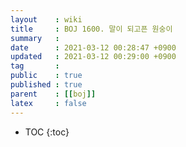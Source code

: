 ```yaml
---
layout    : wiki
title     : BOJ 1600. 말이 되고픈 원숭이
summary   : 
date      : 2021-03-12 00:28:47 +0900
updated   : 2021-03-12 00:29:00 +0900
tag       : 
public    : true
published : true
parent    : [[boj]]
latex     : false
---
```

* TOC
{:toc}

## 
